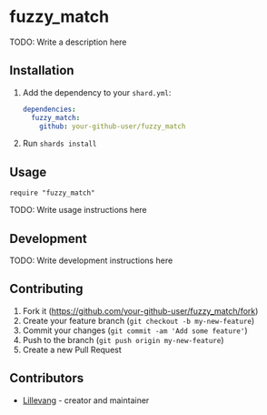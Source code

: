 # fuzzy_match

TODO: Write a description here

## Installation

1. Add the dependency to your `shard.yml`:

   ```yaml
   dependencies:
     fuzzy_match:
       github: your-github-user/fuzzy_match
   ```

2. Run `shards install`

## Usage

```crystal
require "fuzzy_match"
```

TODO: Write usage instructions here

## Development

TODO: Write development instructions here

## Contributing

1. Fork it (<https://github.com/your-github-user/fuzzy_match/fork>)
2. Create your feature branch (`git checkout -b my-new-feature`)
3. Commit your changes (`git commit -am 'Add some feature'`)
4. Push to the branch (`git push origin my-new-feature`)
5. Create a new Pull Request

## Contributors

- [Lillevang](https://github.com/your-github-user) - creator and maintainer
